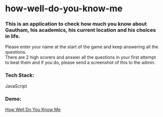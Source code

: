 # how-well-do-you-know-me
### This is an application to check how much you know about Gautham, his academics, his current location and his choices in life.
Please enter your name at the start of the game and keep answering all the questions.\
There are 2 high scorers and answer all the questions in your first attempt to beat them and if you do, please send a screenshot of this to the admin.

### Tech Stack: 
JavaScript

### Demo:
[How Well Do You Know Me](https://replit.com/@GauthamKamath/How-well-do-you-know-me?embed=1&output=1)
